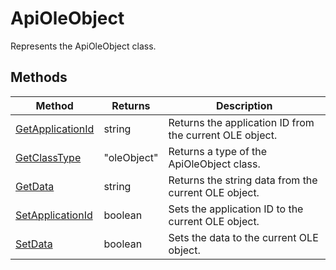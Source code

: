 # ApiOleObject

Represents the ApiOleObject class.


## Methods

| Method | Returns | Description |
| ------ | ------- | ----------- |
| [GetApplicationId](./Methods/GetApplicationId.md) | string | Returns the application ID from the current OLE object. |
| [GetClassType](./Methods/GetClassType.md) | "oleObject" | Returns a type of the ApiOleObject class. |
| [GetData](./Methods/GetData.md) | string | Returns the string data from the current OLE object. |
| [SetApplicationId](./Methods/SetApplicationId.md) | boolean | Sets the application ID to the current OLE object. |
| [SetData](./Methods/SetData.md) | boolean | Sets the data to the current OLE object. |
